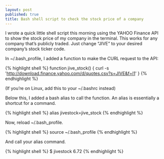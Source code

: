 ```yaml
---
layout: post
published: true
title: Bash shell script to check the stock price of a company
---
```

I wrote a quick little shell script this morning using the YAHOO Finance API to show the stock price of my company in the terminal. This works for any company that’s publicly traded. Just change “JIVE” to your desired company’s stock ticker code.

In ~/.bash_profile, I added a function to make the CURL request to the API:

{% highlight shell %}
function jive_stock() {
    curl -s 'http://download.finance.yahoo.com/d/quotes.csv?s=JIVE&f=l1'
}
{% endhighlight %}

(If you’re on Linux, add this to your ~/.bashrc instead)

Below this, I added a bash alias to call the function. An alias is essentially a shortcut for a command.

{% highlight shell %}
alias jivestock=jive_stock
{% endhighlight %}

Now, reload ~/.bash_profile.

{% highlight shell %}
source ~/.bash_profile
{% endhighlight %}

And call your alias command.

{% highlight shell %}
$ jivestock
6.72
{% endhighlight %}

